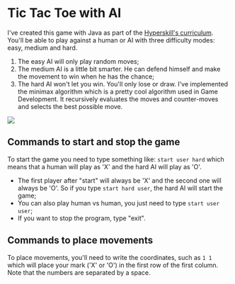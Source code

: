 # Tic Tac Toe with AI

I've created this game with Java as part of the [Hyperskill's curriculum](https://hyperskill.org/projects/81).
You'll be able to play against a human or AI with three difficulty modes: easy, medium and hard.

1. The easy AI will only play random moves;
2. The medium AI is a little bit smarter. He can defend himself and make the movement to win when he has the chance;
3. The hard AI won't let you win. You'll only lose or draw. I've implemented the minimax algorithm which is a pretty cool algorithm used in Game Development. It recursively evaluates the moves and counter-moves and selects the best possible move.

![](https://github.com/Rodrigo-Suguimoto/Tic-Tac-Toe-with-AI/blob/main/tictactoe-demo.gif)

## Commands to start and stop the game
To start the game you need to type something like: `start user hard` which means that a human will play as 'X' and the hard AI will play as 'O'.
- The first player after "start" will always be 'X' and the second one will always be 'O'. So if you type `start hard user`, the hard AI will start the game;
- You can also play human vs human, you just need to type `start user user`;
- If you want to stop the program, type "exit".

## Commands to place movements
To place movements, you'll need to write the coordinates, such as `1 1` which will place your mark ('X' or 'O') in the first row of the first column. Note that the numbers are separated by a space.

